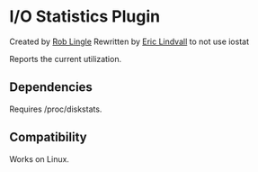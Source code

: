 I/O Statistics Plugin
=================================
Created by [Rob Lingle](http://github.com/roblingle)
Rewritten by [Eric Lindvall](http://github.com/eric) to not use iostat

Reports the current utilization.

Dependencies
------------
Requires /proc/diskstats. 

Compatibility 
-------------

Works on Linux. 
